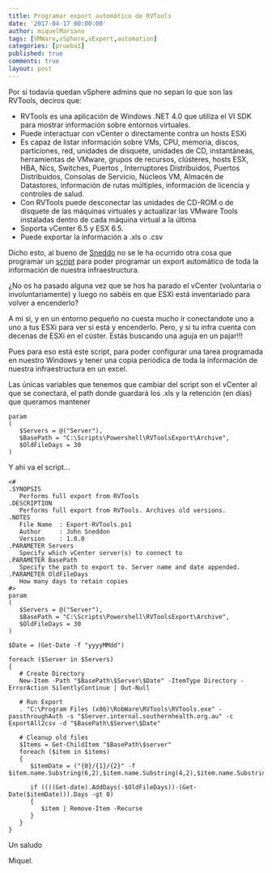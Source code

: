 ```yaml
---
title: Programar export automático de RVTools
date: '2017-04-17 00:00:00'
author: miquelMariano
tags: [VMWare,vSphere,vExpert,automation]
categories: [prueba1]
published: true
comments: true
layout: post
---
```


Por si todavía quedan vSphere admins que no sepan lo que son las RVTools, deciros que:

+ RVTools es una aplicación de Windows .NET 4.0 que utiliza el VI SDK para mostrar información sobre entornos virtuales. 
+ Puede interactuar con vCenter o directamente contra un hosts ESXi
+ Es capaz de listar información sobre VMs, CPU, memoria, discos, particiones, red, unidades de disquete, unidades de CD, instantáneas, herramientas de VMware, grupos de recursos, clústeres, hosts ESX, HBA, Nics, Switches, Puertos , Interruptores Distribuidos, Puertos Distribuidos, Consolas de Servicio, Núcleos VM, Almacén de Datastores, información de rutas múltiples, información de licencia y controles de salud. 
+ Con RVTools puede desconectar las unidades de CD-ROM o de disquete de las máquinas virtuales y actualizar las VMware Tools instaladas dentro de cada máquina virtual a la última 
+ Soporta vCenter 6.5 y ESX 6.5.
+ Puede exportar la información a .xls o .csv

Dicho esto, al bueno de [Sneddo](https://github.com/Sneddo) no se le ha ocurrido otra cosa que programar un [script](https://github.com/Sneddo/Powershell/blob/master/VMware/Export-RVTools.ps1) para poder programar un export automático de toda la información de nuestra infraestructura.

¿No os ha pasado alguna vez que se hos ha parado el vCenter (voluntaria o involuntariamente) y luego no sabéis en que ESXi está inventariado para volver a encenderlo?

A mi si, y en un entorno pequeño no cuesta mucho ir conectandote uno a uno a tus ESXi para ver si está y encenderlo. Pero, y si tu infra cuenta con decenas de ESXi en el cúster. Estás buscando una aguja en un pajar!!!

Pues para eso está este script, para poder configurar una tarea programada en nuestro Windows y tener una copia periódica de toda la información de nuestra infraestructura en un excel.

Las únicas variables que tenemos que cambiar del script son el vCenter al que se conectará, el path donde guardará los .xls y la retención (en días) que queramos mantener

```
param
(
   $Servers = @("Server"),
   $BasePath = "C:\Scripts\Powershell\RVToolsExport\Archive",
   $OldFileDays = 30
)
```


Y ahi va el script...


```
<# 
.SYNOPSIS 
   Performs full export from RVTools
.DESCRIPTION
   Performs full export from RVTools. Archives old versions.
.NOTES 
   File Name  : Export-RVTools.ps1 
   Author     : John Sneddon
   Version    : 1.0.0
.PARAMETER Servers
   Specify which vCenter server(s) to connect to
.PARAMETER BasePath
   Specify the path to export to. Server name and date appended.
.PARAMETER OldFileDays
   How many days to retain copies
#>
param
(
   $Servers = @("Server"),
   $BasePath = "C:\Scripts\Powershell\RVToolsExport\Archive",
   $OldFileDays = 30
)

$Date = (Get-Date -f "yyyyMMdd")

foreach ($Server in $Servers)
{
   # Create Directory
   New-Item -Path "$BasePath\$Server\$Date" -ItemType Directory -ErrorAction SilentlyContinue | Out-Null

   # Run Export
   . "C:\Program Files (x86)\RobWare\RVTools\RVTools.exe" -passthroughAuth -s "$Server.internal.southernhealth.org.au" -c ExportAll2csv -d "$BasePath\$Server\$Date"

   # Cleanup old files
   $Items = Get-ChildItem "$BasePath\$server"
   foreach ($item in $items)
   {
      $itemDate = ("{0}/{1}/{2}" -f $item.name.Substring(6,2),$item.name.Substring(4,2),$item.name.Substring(0,4))
      
      if ((((Get-date).AddDays(-$OldFileDays))-(Get-Date($itemDate))).Days -gt 0)
      {
         $item | Remove-Item -Recurse
      }
   }
}
```

Un saludo

Miquel.